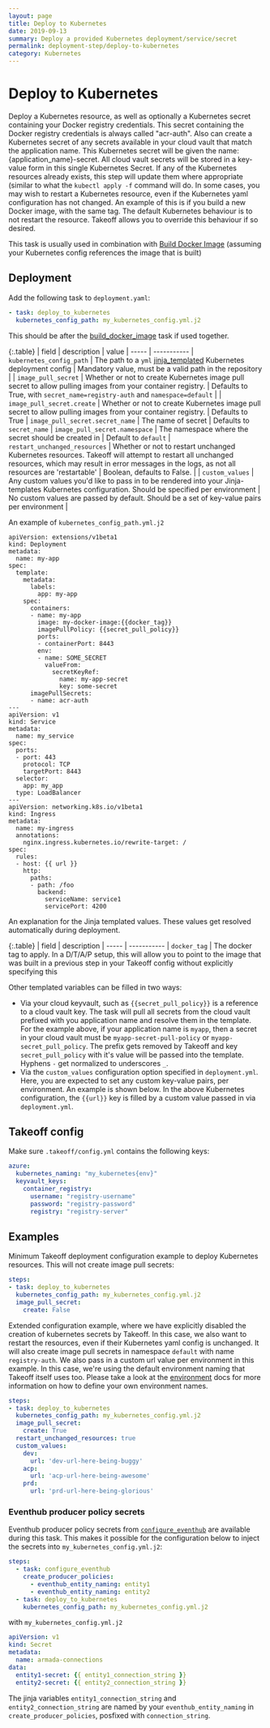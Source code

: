 ```yaml
---
layout: page
title: Deploy to Kubernetes
date: 2019-09-13
summary: Deploy a provided Kubernetes deployment/service/secret 
permalink: deployment-step/deploy-to-kubernetes
category: Kubernetes
---
```


# Deploy to Kubernetes

Deploy a Kubernetes resource, as well as optionally a Kubernetes secret containing your Docker registry credentials. This
 secret containing the Docker registry credentials is always called "acr-auth". Also can create a Kubernetes secret
of any secrets available in your cloud vault that match the application name. This Kubernetes secret will be given the name: 
{application_name}-secret. All cloud vault secrets will be stored in a key-value form in this single Kubernetes Secret.
If any of the Kubernetes resources already exists, this step will update them where appropriate (similar to what the 
`kubectl apply -f` command will do. In some cases, you may wish to restart a Kubernetes resource, even if the Kubernetes 
yaml configuration has not changed. An example of this is if you build a new Docker image, with the same tag. The default Kubernetes 
behaviour is to not restart the resource. Takeoff allows you to override this behaviour if so desired. 

This task is usually used in combination with [Build Docker Image](build-docker-image) (assuming your Kubernetes config references the image that is built)

## Deployment
Add the following task to `deployment.yaml`:

```yaml
- task: deploy_to_kubernetes
  kubernetes_config_path: my_kubernetes_config.yml.j2
```

This should be after the [build_docker_image](build-docker-image) task if used together.

{:.table}
| field | description | value
| ----- | ----------- 
| `kubernetes_config_path` | The path to a `yml` [jinja_templated](http://jinja.pocoo.org/) Kubernetes deployment config | Mandatory value, must be a valid path in the repository |
| `image_pull_secret` | Whether or not to create Kubernetes image pull secret to allow pulling images from your container registry. | Defaults to True, with `secret_name=registry-auth` and `namespace=default` |
| `image_pull_secret.create` | Whether or not to create Kubernetes image pull secret to allow pulling images from your container registry. | Defaults to True
| `image_pull_secret.secret_name` | The name of secret | Defaults to `secret_name`
| `image_pull_secret.namespace` | The namespace where the secret should be created in | Default to `default` 
| `restart_unchanged_resources` | Whether or not to restart unchanged Kubernetes resources. Takeoff will attempt to restart all unchanged resources, which may result in error messages in the 
 logs, as not all resources are 'restartable' | Boolean, defaults to False. | 
| `custom_values` | Any custom values you'd like to pass in to be rendered into your Jinja-templates Kubernetes configuration. Should be specified per environment | No custom values are passed by default. Should be a set of key-value pairs per environment |


An example of `kubernetes_config_path.yml.j2` 

```
apiVersion: extensions/v1beta1
kind: Deployment
metadata:
  name: my-app
spec:
  template:
    metadata:
      labels:
        app: my-app
    spec:
      containers:
      - name: my-app
        image: my-docker-image:{{docker_tag}}
        imagePullPolicy: {{secret_pull_policy}}
        ports:
        - containerPort: 8443
        env:
        - name: SOME_SECRET
          valueFrom:
            secretKeyRef:
              name: my-app-secret
              key: some-secret
      imagePullSecrets:
      - name: acr-auth
---
apiVersion: v1
kind: Service
metadata:
  name: my_service
spec:
  ports:
  - port: 443
    protocol: TCP
    targetPort: 8443
  selector:
    app: my_app
  type: LoadBalancer
---
apiVersion: networking.k8s.io/v1beta1
kind: Ingress
metadata:
  name: my-ingress
  annotations:
    nginx.ingress.kubernetes.io/rewrite-target: /
spec:
  rules:
  - host: {{ url }}
    http:
      paths:
      - path: /foo
        backend:
          serviceName: service1
          servicePort: 4200
```

An explanation for the Jinja templated values. These values get resolved automatically during deployment.

{:.table}
| field | description 
| ----- | ----------- 
| `docker_tag` | The docker tag to apply. In a D/T/A/P setup, this will allow you to point to the image that was built in a previous step in your Takeoff config without explicitly specifying this

Other templated variables can be filled in two ways:
- Via your cloud keyvault, such as `{{secret_pull_policy}}` is a reference to a cloud vault key. The task will pull all secrets from the cloud vault prefixed with you application name and resolve them in the template.
For the example above, if your application name is `myapp`, then a secret in your cloud vault must be `myapp-secret-pull-policy` or `myapp-secret_pull_policy`. The prefix gets removed by Takeoff and key `secret_pull_policy` with it's value will be passed into the template. Hyphens `-` get normalized to underscores `_`.
- Via the `custom_values` configuration option specified in `deployment.yml`. Here, you are expected to set any custom key-value pairs, per environment. An example is shown below. In the above Kubernetes
configuration, the `{{url}}` key is filled by a custom value passed in via `deployment.yml`.

## Takeoff config
Make sure `.takeoff/config.yml` contains the following keys:

```yaml
azure:
  kubernetes_naming: "my_kubernetes{env}"
  keyvault_keys:
    container_registry:
      username: "registry-username"
      password: "registry-password"
      registry: "registry-server"
```

## Examples
Minimum Takeoff deployment configuration example to deploy Kubernetes resources. This will not create image pull secrets:
```yaml
steps:
- task: deploy_to_kubernetes
  kubernetes_config_path: my_kubernetes_config.yml.j2
  image_pull_secret: 
    create: False
```

Extended configuration example, where we have explicitly disabled the creation of kubernetes secrets by Takeoff. In this case,
we also want to restart the resources, even if their Kubernetes yaml config is unchanged. It will also create image pull secrets in namespace `default` with name `registry-auth`.
We also pass in a custom url value per environment in this example. In this case, we're using the default environment naming that Takeoff itself uses too. Please take a look at
the [environment](../environment.md) docs for more information on how to define your own environment names.

```yaml
steps:
- task: deploy_to_kubernetes
  kubernetes_config_path: my_kubernetes_config.yml.j2
  image_pull_secret: 
    create: True
  restart_unchanged_resources: true
  custom_values:
    dev:
      url: 'dev-url-here-being-buggy'
    acp:
      url: 'acp-url-here-being-awesome'
    prd:
      url: 'prd-url-here-being-glorious'
```

### Eventhub producer policy secrets
Eventhub producer policy secrets from [`configure_eventhub`](deployment-step/configure-eventhub) are available during this task. This makes it possible for the configuration below to inject the secrets into `my_kubernetes_config.yml.j2`:
```yaml
steps:
  - task: configure_eventhub
    create_producer_policies:
      - eventhub_entity_naming: entity1
      - eventhub_entity_naming: entity2
  - task: deploy_to_kubernetes
    kubernetes_config_path: my_kubernetes_config.yml.j2
```
with `my_kubernetes_config.yml.j2`
```yaml
apiVersion: v1
kind: Secret
metadata:
  name: armada-connections
data:
  entity1-secret: {{ entity1_connection_string }}
  entity2-secret: {{ entity2_connection_string }}
```

The jinja variables `entity1_connection_string` and `entity2_connection_string` are named by your `eventhub_entity_naming` in `create_producer_policies`, posfixed with `connection_string`.
